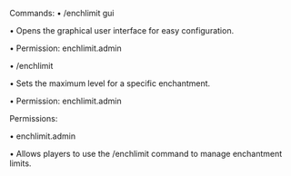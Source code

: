 Commands:
•  /enchlimit gui

  •  Opens the graphical user interface for easy configuration.
  
  •  Permission: enchlimit.admin
  
•  /enchlimit <enchantment> <level>

   •  Sets the maximum level for a specific enchantment.
  
  •  Permission: enchlimit.admin
  

Permissions:

•  enchlimit.admin

  •  Allows players to use the /enchlimit command to manage enchantment limits.
